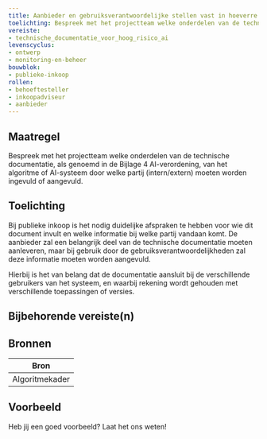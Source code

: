 ```yaml
---
title: Aanbieder en gebruiksverantwoordelijke stellen vast in hoeverre de technische documentatie van aanbieder moet worden uitgebreid en welke partij dit doet 
toelichting: Bespreek met het projectteam welke onderdelen van de technische documentatie, als genoemd in de Bijlage 4 AI-verordening, van het algoritme of AI-systeem door welke partij (intern/extern) moeten worden ingevuld of aangevuld. 
vereiste:
- technische_documentatie_voor_hoog_risico_ai
levenscyclus:
- ontwerp
- monitoring-en-beheer
bouwblok:
- publieke-inkoop
rollen:
- behoeftesteller
- inkoopadviseur
- aanbieder
---
```


<!-- tags -->
## Maatregel

Bespreek met het projectteam welke onderdelen van de technische documentatie, als genoemd in de Bijlage 4 AI-verordening, van het algoritme of AI-systeem door welke partij (intern/extern) moeten worden ingevuld of aangevuld.


## Toelichting

Bij publieke inkoop is het nodig duidelijke afspraken te hebben voor wie dit document invult en welke informatie bij welke partij vandaan komt.
De aanbieder zal een belangrijk deel van de technische documentatie moeten aanleveren, maar bij gebruik door de gebruiksverantwoordelijkheden zal deze informatie moeten worden aangevuld.

Hierbij is het van belang dat de documentatie aansluit bij de verschillende gebruikers van het systeem, en waarbij rekening wordt gehouden met verschillende toepassingen of versies.

## Bijbehorende vereiste(n)

<!-- list_vereisten_on_maatregelen_page -->

## Bronnen

| Bron                        |
|-----------------------------|
|Algoritmekader|

## Voorbeeld

Heb jij een goed voorbeeld? Laat het ons weten!

